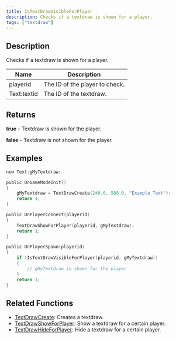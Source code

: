 ```yaml
---
title: IsTextDrawVisibleForPlayer
description: Checks if a textdraw is shown for a player.
tags: ["textdraw"]
---
```


<VersionWarn version='omp v1.1.0.2612' />

## Description

Checks if a textdraw is shown for a player.

| Name        | Description                      |
| ----------- | -------------------------------- |
| playerid    | The ID of the player to check.   |
| Text:textid | The ID of the textdraw.          |

## Returns

**true** - Textdraw is shown for the player.

**false** - Textdraw is not shown for the player.

## Examples

```c
new Text:gMyTextdraw;

public OnGameModeInit()
{
    gMyTextdraw = TextDrawCreate(240.0, 580.0, "Example Text");
    return 1;
}

public OnPlayerConnect(playerid)
{
    TextDrawShowForPlayer(playerid, gMyTextdraw);
    return 1;
}

public OnPlayerSpawn(playerid)
{
    if (IsTextDrawVisibleForPlayer(playerid, gMyTextdraw))
    {
        // gMyTextdraw is shown for the player
    }
    return 1;
}
```

## Related Functions

- [TextDrawCreate](TextDrawCreate): Creates a textdraw.
- [TextDrawShowForPlayer](TextDrawShowForPlayer): Show a textdraw for a certain player.
- [TextDrawHideForPlayer](TextDrawHideForPlayer): Hide a textdraw for a certain player.
